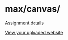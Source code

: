 # max/canvas/

[Assignment details](/homework/canvas)

[View your uploaded website](https://mpaulweeks.github.io/cfc2018/students/max/canvas/)
